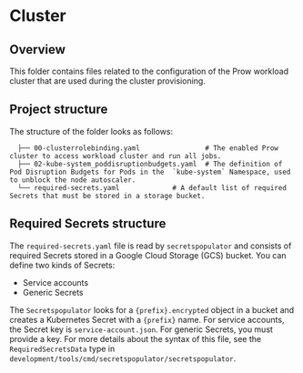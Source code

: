 # Cluster

## Overview

This folder contains files related to the configuration of the Prow workload cluster that are used during the cluster provisioning.

## Project structure

<!-- Update the folder structure each time you modify it. -->

The structure of the folder looks as follows:

```
  ├── 00-clusterrolebinding.yaml                # The enabled Prow cluster to access workload cluster and run all jobs.
  ├── 02-kube-system_poddisruptionbudgets.yaml  # The definition of Pod Disruption Budgets for Pods in the  `kube-system` Namespace, used to unblock the node autoscaler.
  └── required-secrets.yaml             # A default list of required Secrets that must be stored in a storage bucket.
```

## Required Secrets structure
The `required-secrets.yaml` file is read by `secretspopulator` and consists of required Secrets stored in a Google Cloud Storage (GCS) bucket.
You can define two kinds of Secrets:
- Service accounts
- Generic Secrets

The `Secretspopulator` looks for a `{prefix}.encrypted` object in a bucket and creates a Kubernetes Secret with a `{prefix}` name.
For service accounts, the Secret key is `service-account.json`. For generic Secrets, you must provide a key.
For more details about the syntax of this file, see the `RequiredSecretsData` type in `development/tools/cmd/secretspopulator/secretspopulator`.
